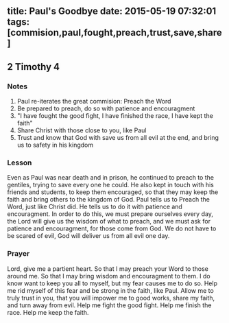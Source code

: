 title: Paul's Goodbye
date: 2015-05-19 07:32:01
tags: [commision,paul,fought,preach,trust,save,share]
---

## 2 Timothy 4

### Notes

1. Paul re-iterates the great commision: Preach the Word
2. Be prepared to preach, do so with patience and encouragment
3. "I have fought the good fight, I have finished the race, I have kept the faith"
4. Share Christ with those close to you, like Paul
5. Trust and know that God with save us from all evil at the end, and bring us to safety in his kingdom

### Lesson

Even as Paul was near death and in prison, he continued to preach to the gentiles, trying to save every one he could. He also kept in touch with his friends and students, to keep them encouraged, so that they may keep the faith and bring others to the kingdom of God. Paul tells us to Preach the Word, just like Christ did. He tells us to do it with patience and encouragment. In order to do this, we must prepare ourselves every day, the Lord will give us the wisdom of what to preach, and we must ask for patience and encouragment, for those come from God. We do not have to be scared of evil, God will deliver us from all evil one day.

### Prayer

Lord, give me a partient heart. So that I may preach your Word to those around me. So that I may bring wisdom and encouragment to them. I do know want to keep you all to myself, but my fear causes me to do so. Help me rid myself of this fear and be strong in the faith, like Paul. Allow me to truly trust in you, that you will impower me to good works, share my faith, and turn away from evil. Help me fight the good fight. Help me finish the race. Help me keep the faith.